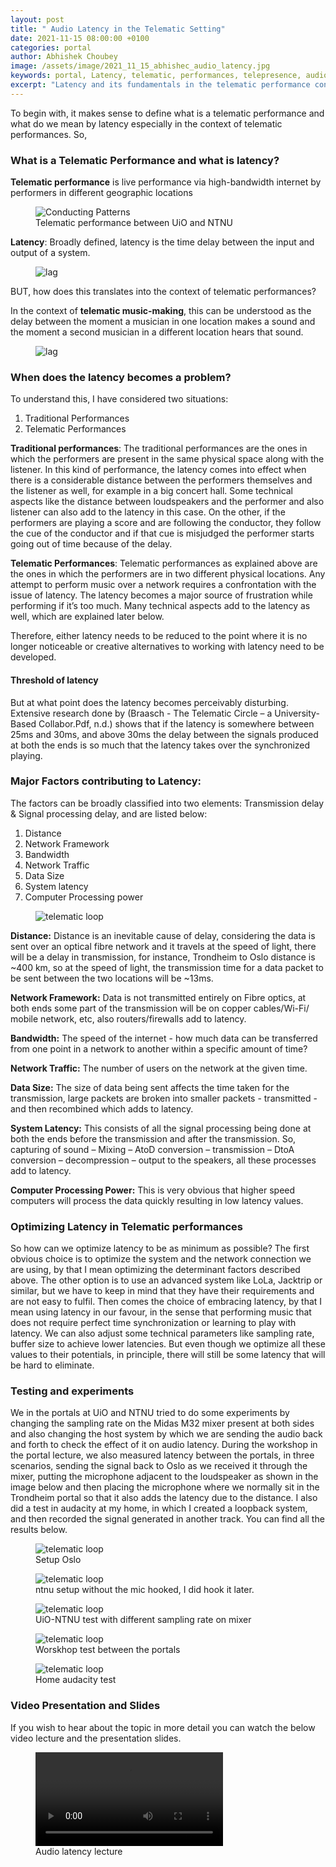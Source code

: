 ```yaml
---
layout: post
title: " Audio Latency in the Telematic Setting"
date: 2021-11-15 08:00:00 +0100
categories: portal
author: Abhishek Choubey
image: /assets/image/2021_11_15_abhishec_audio_latency.jpg
keywords: portal, Latency, telematic, performances, telepresence, audio, lag, delay
excerpt: "Latency and its fundamentals in the telematic performance context. "
---
```


To begin with, it makes sense to define what is a telematic performance and what do we mean by latency especially in the context of telematic performances. So,

### What is a Telematic Performance and what is latency?

**Telematic performance** is live performance via high-bandwidth internet by performers in different geographic locations


<figure style="float: none">
   <img src="/assets/image/2021_11_15_abhishec_telematic_performance.jpg" alt="Conducting Patterns" title="" width="auto" />
   <figcaption>Telematic performance between UiO and NTNU</figcaption>
</figure>

**Latency**: Broadly defined, latency is the time delay between the input and output of a system.



<figure style="float: none">
   <img src="/assets/image/2021_11_15_abhishec_lag.gif" alt="lag" title="" width="auto" />
   <figcaption></figcaption>
</figure>



BUT, how does this translates into the context of telematic performances?

In the context of **telematic music-making**, this can be understood as the delay between the moment a musician in one location makes a sound and the moment a second musician in a different location hears that sound.

<figure style="float: none">
   <img src="/assets/image/2021_11_15_abhishec_telematic.gif" alt="lag" title="" width="auto" />
   <figcaption></figcaption>
</figure>

### When does the latency becomes a problem?

To understand this, I have considered two situations:
1.	Traditional Performances
2.	Telematic Performances

**Traditional performances**: The traditional performances are the ones in which the performers are present in the same physical space along with the listener. In this kind of performance, the latency comes into effect when there is a considerable distance between the performers themselves and the listener as well, for example in a big concert hall. Some technical aspects like the distance between loudspeakers and the performer and also listener can also add to the latency in this case. On the other, if the performers are playing a score and are following the conductor, they follow the cue of the conductor and if that cue is misjudged the performer starts going out of time because of the delay.

**Telematic Performances**: Telematic performances as explained above are the ones in which the performers are in two different physical locations. Any attempt to perform music over a network requires a confrontation with the issue of latency. The latency becomes a major source of frustration while performing if it’s too much. Many technical aspects add to the latency as well, which are explained later below.

Therefore, either latency needs to be reduced to the point where it is no longer noticeable or creative alternatives to working with latency need to be developed.

#### Threshold of latency

But at what point does the latency becomes perceivably disturbing. Extensive research done by (Braasch - The Telematic Circle – a University-Based Collabor.Pdf, n.d.) shows that if the latency is somewhere between 25ms and 30ms, and above 30ms the delay between the signals produced at both the ends is so much that the latency takes over the synchronized playing.


### Major Factors contributing to Latency:
The factors can be broadly classified into two elements: Transmission delay & Signal processing delay, and are listed below:
  1.	Distance
  2.	Network Framework
  3.	Bandwidth
  4.	Network Traffic
  5.	Data Size
  6.	System latency
  7.	Computer Processing power

  <figure style="float: none">
     <img src="/assets/image/2021_11_15_abhishec_telematic_loop.png" alt="telematic loop" title="" width="auto" />
     <figcaption></figcaption>
  </figure>


**Distance:** Distance is an inevitable cause of delay, considering the data is sent over an optical fibre network and it travels at the speed of light, there will be a delay in transmission, for instance, Trondheim to Oslo distance is ~400 km, so at the speed of light, the transmission time for a data packet to be sent between the two locations will be ~13ms.

**Network Framework:** Data is not transmitted entirely on Fibre optics, at both ends some part of the transmission will be on copper cables/Wi-Fi/ mobile network, etc, also routers/firewalls add to latency.

**Bandwidth:** The speed of the internet - how much data can be transferred from one point in a network to another within a specific amount of time?

**Network Traffic:** The number of users on the network at the given time.

**Data Size:** The size of data being sent affects the time taken for the transmission, large packets are broken into smaller packets - transmitted - and then recombined which adds to latency.

**System Latency:** This consists of all the signal processing being done at both the ends before the transmission and after the transmission. So, capturing of sound – Mixing – AtoD conversion – transmission – DtoA conversion – decompression – output to the speakers, all these processes add to latency.

**Computer Processing Power:** This is very obvious that higher speed computers will process the data quickly resulting in low latency values.

### Optimizing Latency in Telematic performances
So how can we optimize latency to be as minimum as possible? The first obvious choice is to optimize the system and the network connection we are using, by that I mean optimizing the determinant factors described above. The other option is to use an advanced system like LoLa, Jacktrip or similar, but we have to keep in mind that they have their requirements and are not easy to fulfil. Then comes the choice of embracing latency, by that I mean using latency in our favour, in the sense that performing music that does not require perfect time synchronization or learning to play with latency. We can also adjust some technical parameters like sampling rate, buffer size to achieve lower latencies. But even though we optimize all these values to their potentials, in principle, there will still be some latency that will be hard to eliminate.
### Testing and experiments
We in the portals at UiO and NTNU tried to do some experiments by changing the sampling rate on the Midas M32 mixer present at both sides and also changing the host system by which we are sending the audio back and forth to check the effect of it on audio latency. During the workshop in the portal lecture, we also measured latency between the portals, in three scenarios, sending the signal back to Oslo as we received it through the mixer, putting the microphone adjacent to the loudspeaker as shown in the image below and then placing the microphone where we normally sit in the Trondheim portal so that it also adds the latency due to the distance. I also did a test in audacity at my home, in which I created a loopback system, and then recorded the signal generated in another track. You can find all the results below.

<figure style="float: none">
   <img src="/assets/image/2021_11_15_abhishec_setup_oslo.jpg" alt="telematic loop" title="" width="auto" />
   <figcaption>Setup Oslo</figcaption>
</figure>


<figure style="float: none">
   <img src="/assets/image/2021_11_15_abhishec_ntnu_setup.jpg" alt="telematic loop" title="" width="auto" />
   <figcaption>ntnu setup without the mic hooked, I did hook it later. </figcaption>
</figure>



<figure style="float: none">
   <img src="/assets/image/2021_11_15_abhishec_uio_ntnu_sr.png" alt="telematic loop" title="" width="auto" />
   <figcaption>UiO-NTNU test with different sampling rate on mixer</figcaption>
</figure>


<figure style="float: none">
   <img src="/assets/image/2021_11_15_abhishec_workshop_test.png" alt="telematic loop" title="" width="auto" />
   <figcaption>Worskhop test between the portals</figcaption>
</figure>

<figure style="float: none">
   <img src="/assets/image/2021_11_15_abhishec_home_test.png" alt="telematic loop" title="" width="auto" />
   <figcaption>Home audacity test</figcaption>
</figure>




### Video Presentation and Slides
If you wish to hear about the topic in more detail you can watch the below video lecture and the presentation slides.

<figure style="float: none">
  <video width="auto" controls>
    <source src="https://drive.google.com/uc?&id=15sFp67U2DFlQ1HOn2ypFjQ2HYa9jWyH2" type='video/mp4'>
    Telematic Conducting Lecture
  </video>
  <figcaption>Audio latency lecture</figcaption>
</figure>
